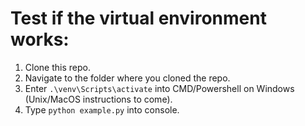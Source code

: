 # Test if the virtual environment works:
1. Clone this repo.
2. Navigate to the folder where you cloned the repo.
3. Enter ``.\venv\Scripts\activate`` into CMD/Powershell on Windows (Unix/MacOS instructions to come).
4. Type ``python example.py`` into console.